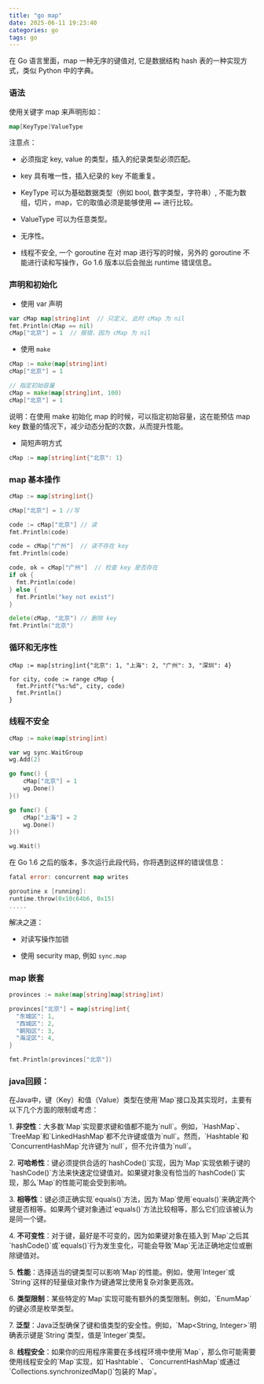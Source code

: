 ```yaml
---
title: "go map"
date: 2025-06-11 19:23:40
categories: go
tags: go
---
```


在 Go 语言里面，map 一种无序的键值对, 它是数据结构 hash 表的一种实现方式，类似 Python 中的字典。

### **语法**

使用关键字 map 来声明形如：

``` go
map[KeyType]ValueType
```

注意点：

- 必须指定 key, value 的类型，插入的纪录类型必须匹配。

- <span class="mark" style="display: inline-block;">key 具有唯一性，插入纪录的 key 不能重复。</span>

- KeyType 可以为基础数据类型（例如 bool, 数字类型，字符串）, 不能为数组，切片，map，它的取值必须是能够使用 `==` 进行比较。

- <span class="mark" style="display: inline-block;">ValueType 可以为任意类型。</span>

- 无序性。

- 线程不安全, 一个 goroutine 在对 map 进行写的时候，另外的 goroutine 不能进行读和写操作，Go 1.6 版本以后会抛出 runtime 错误信息。

### **声明和初始化**

- 使用 var 声明

``` go
var cMap map[string]int  // 只定义, 此时 cMap 为 nil
fmt.Println(cMap == nil)
cMap["北京"] = 1  // 报错，因为 cMap 为 nil
```

- 使用 `make`

``` go
cMap := make(map[string]int)
cMap["北京"] = 1

// 指定初始容量
cMap = make(map[string]int, 100)
cMap["北京"] = 1
```

说明：在使用 make 初始化 map 的时候，可以指定初始容量，这在能预估 map key 数量的情况下，减少动态分配的次数，从而提升性能。

- 简短声明方式

``` go
cMap := map[string]int{"北京": 1}
```

### **map 基本操作**

``` go
cMap := map[string]int{}

cMap["北京"] = 1 //写

code := cMap["北京"] // 读
fmt.Println(code)

code = cMap["广州"]  // 读不存在 key
fmt.Println(code)

code, ok = cMap["广州"]  // 检查 key 是否存在
if ok {
  fmt.Println(code)  
} else {
  fmt.Println("key not exist")  
}

delete(cMap, "北京") // 删除 key
fmt.Println("北京")
```

### **循环和无序性**

    cMap := map[string]int{"北京": 1, "上海": 2, "广州": 3, "深圳": 4}

    for city, code := range cMap {
      fmt.Printf("%s:%d", city, code)
      fmt.Println()
    }

### **线程不安全**

``` go
cMap := make(map[string]int)

var wg sync.WaitGroup
wg.Add(2)

go func() {
    cMap["北京"] = 1
    wg.Done()
}()

go func() {
    cMap["上海"] = 2
    wg.Done()
}()

wg.Wait()
```

在 Go 1.6 之后的版本，多次运行此段代码，你将遇到这样的错误信息：

``` go
fatal error: concurrent map writes

goroutine x [running]:
runtime.throw(0x10c64b6, 0x15)
.....
```

解决之道：

- 对读写操作加锁

- 使用 security map, 例如 `sync.map`

### **map 嵌套**

``` go
provinces := make(map[string]map[string]int)

provinces["北京"] = map[string]int{
  "东城区": 1,
  "西城区": 2,
  "朝阳区": 3,
  "海淀区": 4,
}

fmt.Println(provinces["北京"])
```

### java回顾：

在Java中，键（Key）和值（Value）类型在使用\`Map\`接口及其实现时，主要有以下几个方面的限制或考虑：

1\. **非空性**：大多数\`Map\`实现要求键和值都不能为\`null\`。例如，\`HashMap\`、\`TreeMap\`和\`LinkedHashMap\`都不允许键或值为\`null\`。然而，\`Hashtable\`和\`ConcurrentHashMap\`允许键为\`null\`，但不允许值为\`null\`。

2\. **可哈希性**：键必须提供合适的\`hashCode()\`实现，因为\`Map\`实现依赖于键的\`hashCode()\`方法来快速定位键值对。如果键对象没有恰当的\`hashCode()\`实现，那么\`Map\`的性能可能会受到影响。

3\. **相等性**：键必须正确实现\`equals()\`方法，因为\`Map\`使用\`equals()\`来确定两个键是否相等。如果两个键对象通过\`equals()\`方法比较相等，那么它们应该被认为是同一个键。

4\. **不可变性**：对于键，最好是不可变的，因为如果键对象在插入到\`Map\`之后其\`hashCode()\`或\`equals()\`行为发生变化，可能会导致\`Map\`无法正确地定位或删除键值对。

5\. **性能**：选择适当的键类型可以影响\`Map\`的性能。例如，使用\`Integer\`或\`String\`这样的轻量级对象作为键通常比使用复杂对象更高效。

6\. **类型限制**：某些特定的\`Map\`实现可能有额外的类型限制。例如，\`EnumMap\`的键必须是枚举类型。

7\. **泛型**：Java泛型确保了键和值类型的安全性。例如，\`Map\<String, Integer\>\`明确表示键是\`String\`类型，值是\`Integer\`类型。

8\. **线程安全**：如果你的应用程序需要在多线程环境中使用\`Map\`，那么你可能需要使用线程安全的\`Map\`实现，如\`Hashtable\`、\`ConcurrentHashMap\`或通过\`Collections.synchronizedMap()\`包装的\`Map\`。
